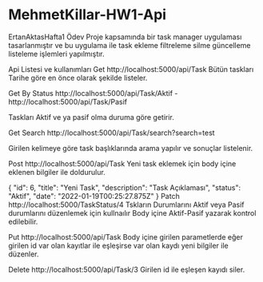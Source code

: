 # MehmetKillar-HW1-Api

ErtanAktasHafta1 Ödev
Proje kapsamında bir task manager uygulaması tasarlanmıştır ve bu uygulama ile task ekleme filtreleme silme güncelleme listeleme işlemleri yapılmıştır.

Api Listesi ve kullanımları
Get
http://localhost:5000/api/Task Bütün taskları Tarihe göre en önce olarak şekilde listeler.

Get By Status
http://localhost:5000/api/Task/Aktif - http://localhost:5000/api/Task/Pasif

Taskları Aktif ve ya pasif olma duruma göre getirir.

Get Search
http://localhost:5000/api/Task/search?search=test

Girilen kelimeye göre task başlıklarında arama yapılır ve sonuçlar listelenir.

Post
http://localhost:5000/api/Task Yeni task eklemek için body içine eklenen bilgiler ile doldurulur.

  {
  "id": 6,
  "title": "Yeni Task",
  "description": "Task Açıklaması",
  "status": "Aktif",
  "date": "2022-01-19T00:25:27.875Z"
  }
Patch
http://localhost:5000/TaskStatus/4 Tskların Durumlarını Aktif veya Pasif durumlarını düzenlemek için kullnaılır Body içine Aktif-Pasif yazarak kontrol edilebilir.

Put
http://localhost:5000/api/Task Body içine girilen parametlerde eğer girilen id var olan kayıtlar ile eşleşirse var olan kaydı yeni bilgiler ile düzenler.

Delete
http://localhost:5000/api/Task/3 Girilen id ile eşleşen kayıdı siler.
